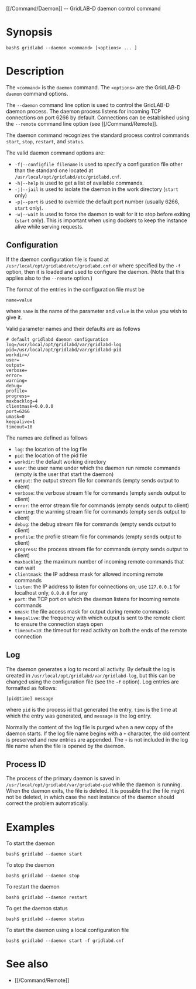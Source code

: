 [[/Command/Daemon]] -- GridLAB-D daemon control command

# Synopsis

~~~
bash$ gridlabd --daemon <command> [<options> ... ] 
~~~

# Description

The `<command>` is the `daemon` command. The `<options>` are the GridLAB-D `daemon` command options.

The `--daemon` command line option is used to control the GridLAB-D daemon process.  The daemon process listens for incoming TCP connections on port 6266 by default.  Connections can be established using the `--remote` command line option (see [[/Command/Remote]].

The daemon command recognizes the standard process control commands `start`, `stop`, `restart`, and `status`.  

The valid daemon command options are:
* `-f|--configfile filename` is used to specify a configuration file other than the standard one located at `/usr/local/opt/gridlabd/etc/gridlabd.cnf`.
* `-h|--help` is used to get a list of available commands.
* `-j|--jail` is used to isolate the daemon in the work directory (`start` only)
* `-p|--port` is used to override the default port number (usually 6266, `start` only).
* `-w|--wait` is used to force the daemon to wait for it to stop before exiting (`start` only).  This is important when using dockers to keep the instance alive while serving requests.

## Configuration

If the daemon configuration file is found at `/usr/local/opt/gridlabd/etc/gridlabd.cnf` or where specified by the `-f` option, then it is loaded and used to configure the daemon. (Note that this applies also to the `--remote` option.)

The format of the entries in the configuration file must be

~~~
name=value
~~~

where `name` is the name of the parameter and `value` is the value you wish to give it.

Valid parameter names and their defaults are as follows

~~~
# default gridlabd daemon configuration
log=/usr/local/opt/gridlabd/var/gridlabd-log
pid=/usr/local/opt/gridlabd/var/gridlabd-pid
workdir=/
user=
output=
verbose=
error=
warning=
debug=
profile=
progress=
maxbacklog=4
clientmask=0.0.0.0
port=6266
umask=0
keepalive=1
timeout=10
~~~

The names are defined as follows

* `log`: the location of the log file
* `pid`: the location of the pid file
* `workdir`: the default working directory
* `user`: the user name under which the daemon run remote commands (empty is the user that start the daemon)
* `output`: the output stream file for commands (empty sends output to client)
* `verbose`: the verbose stream file for commands (empty sends output to client)
* `error`: the error stream file for commands (empty sends output to client)
* `warning`: the warning stream file for commands (empty sends output to client)
* `debug`: the debug stream file for commands (empty sends output to client)
* `profile`: the profile stream file for commands (empty sends output to client)
* `progress`: the process stream file for commands (empty sends output to client)
* `maxbacklog`: the maximum number of incoming remote commands that can wait 
* `clientmask`: the IP address mask for allowed incoming remote commands
* `listen`: the IP address to listen for connections on; use `127.0.0.1` for localhost only, `0.0.0.0` for any
* `port`: the TCP port on which the daemon listens for incoming remote commands
* `umask`: the file access mask for output during remote commands
* `keepalive`: the frequency with which output is sent to the remote client to ensure the connection stays open
* `timeout=10`: the timeout for read activity on both the ends of the remote connection

## Log

The daemon generates a log to record all activity. By default the log is created in `/usr/local/opt/gridlabd/var/gridlabd-log`, but this can be changed using the configuration file (see the `-f` option).  Log entries are formatted as follows:

~~~
[pid@time] message
~~~

where `pid` is the process id that generated the entry, `time` is the time at which the entry was generated, and `message` is the log entry.

Normally the content of the log file is purged when a new copy of the daemon starts.  If the log file name begins with a `+` character, the old content is preserved and new entries are appended.  The `+` is not included in the log file name when the file is opened by the daemon.

## Process ID

The process of the primary daemon is saved in `/usr/local/opt/gridlabd/var/gridlabd-pid` while the daemon is running.  When the daemon exits, the file is deleted. It is possible that the file might not be deleted, in which case the next instance of the daemon should correct the problem automatically.

# Examples

To start the daemon

~~~
bash$ gridlabd --daemon start
~~~

To stop the daemon

~~~
bash$ gridlabd --daemon stop
~~~

To restart the daemon

~~~
bash$ gridlabd --daemon restart
~~~

To get the daemon status

~~~
bash$ gridlabd --daemon status
~~~

To start the daemon using a local configuration file

~~~
bash$ gridlabd --daemon start -f gridlabd.cnf
~~~

# See also

* [[/Command/Remote]]

